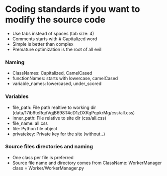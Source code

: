 # Coding standards if you want to modify the source code
 - Use tabs instead of spaces (tab size: 4)
 - Comments starts with # Capitalized word 
 - Simple is better than complex
 - Premature optimization is the root of all evil

### Naming
 - ClassNames: Capitalized, CamelCased
 - functionNames: starts with lowercase, camelCased
 - variable_names: lowercased, under_scored

### Variables
 - file_path: File path realtive to working dir (data/17ib6teRqdVgjB698T4cD1zDXKgPqpkrMg/css/all.css)
 - inner_path: File relative to site dir (css/all.css)
 - file_name: all.css
 - file: Python file object
 - privatekey: Private key for the site (without _)

### Source files directories and naming
 - One class per file is preferred
 - Source file name and directory comes from ClassName: WorkerManager class = Worker/WorkerManager.py 
